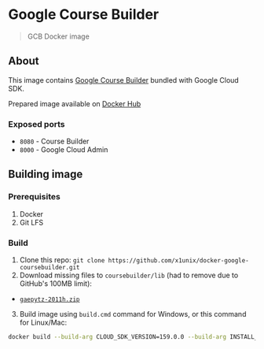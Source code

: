 # Google Course Builder
> GCB Docker image

## About

This image contains [Google Course Builder](https://edu.google.com/openonline/course-builder/docs/1.11/index.html) bundled with Google Cloud SDK.

Prepared image available on [Docker Hub](https://hub.docker.com/r/x1unix/google-course-builder/)

### Exposed ports

* `8080` - Course Builder
* `8000` - Google Cloud Admin

## Building image

### Prerequisites

1. Docker
2. Git LFS

### Build 

1. Clone this repo:
```git clone https://github.com/x1unix/docker-google-coursebuilder.git```
2. Download missing files to `coursebuilder/lib` (had to remove due to GitHub's 100MB limit):
  - [`gaepytz-2011h.zip`](https://github.com/google/coursebuilder-resources/raw/master/lib/gaepytz-2011h.zip)
3. Build image using `build.cmd` command for Windows, or this command for Linux/Mac:
```bash
docker build --build-arg CLOUD_SDK_VERSION=159.0.0 --build-arg INSTALL_COMPONENTS="google-cloud-sdk-datastore-emulator" -t x1unix/google-course-builder:latest . 
```